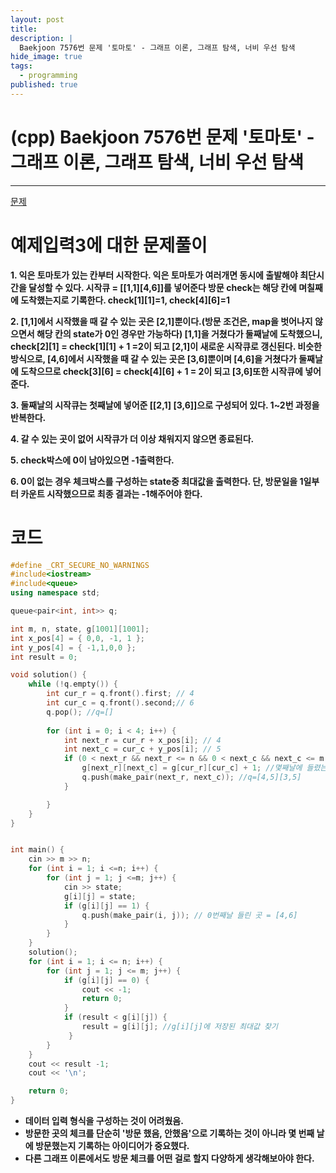 ```yaml
---
layout: post
title: 
description: |
  Baekjoon 7576번 문제 '토마토' - 그래프 이론, 그래프 탐색, 너비 우선 탐색
hide_image: true
tags:
  - programming
published: true
---
```


# (cpp) Baekjoon 7576번 문제 '토마토' - 그래프 이론, 그래프 탐색, 너비 우선 탐색
* * *
[문제](https://www.acmicpc.net/problem/7576)   
   
# 예제입력3에 대한 문제풀이
**1. 익은 토마토가 있는 칸부터 시작한다. 익은 토마토가 여러개면 동시에 출발해야 최단시간을 달성할 수 있다. 시작큐 = [[1,1][4,6]]를 넣어준다
방문 check는 해당 칸에 며칠째에 도착했는지로 기록한다. check[1][1]=1, check[4][6]=1**      
   
**2. [1,1]에서 시작했을 때 갈 수 있는 곳은 [2,1]뿐이다.(방문 조건은, map을 벗어나지 않으면서 해당 칸의 state가 0인 경우만 가능하다)
[1,1]을 거쳤다가 둘째날에 도착했으니, check[2][1] = check[1][1] + 1 =2이 되고 [2,1]이 
새로운 시작큐로 갱신된다. 비슷한 방식으로, [4,6]에서 시작했을 때 갈 수 있는 곳은 [3,6]뿐이며 [4,6]을 거쳤다가 둘째날에 도착으므로 
check[3][6] = check[4][6] + 1 = 2이 되고 [3,6]또한 시작큐에 넣어준다.**   
      
**3. 둘째날의 시작큐는 첫째날에 넣어준 [[2,1] [3,6]]으로 구성되어 있다. 1~2번 과정을 반복한다.**   
   
**4. 갈 수 있는 곳이 없어 시작큐가 더 이상 채워지지 않으면 종료된다.**   
   
**5. check박스에 0이 남아있으면 -1출력한다.**   
   
**6. 0이 없는 경우 체크박스를 구성하는 state중 최대값을 출력한다. 단, 방문일을 1일부터 카운트 시작했으므로 최종 결과는 -1해주어야 한다.**   
   
# 코드
```cpp
#define _CRT_SECURE_NO_WARNINGS
#include<iostream>
#include<queue>
using namespace std;

queue<pair<int, int>> q;

int m, n, state, g[1001][1001];
int x_pos[4] = { 0,0, -1, 1 };
int y_pos[4] = { -1,1,0,0 };
int result = 0;

void solution() {
	while (!q.empty()) {
		int cur_r = q.front().first; // 4
		int cur_c = q.front().second;// 6
		q.pop(); //q=[]
	
		for (int i = 0; i < 4; i++) {
			int next_r = cur_r + x_pos[i]; // 4
			int next_c = cur_c + y_pos[i]; // 5
			if (0 < next_r && next_r <= n && 0 < next_c && next_c <= m && g[next_r][next_c]==0) {
				g[next_r][next_c] = g[cur_r][cur_c] + 1; //몇째날에 들렸는지 기록;
				q.push(make_pair(next_r, next_c)); //q=[4,5][3,5]
			}

		}
	}
}


int main() {
	cin >> m >> n;
	for (int i = 1; i <=n; i++) {
		for (int j = 1; j <=m; j++) {
			cin >> state;
			g[i][j] = state;
			if (g[i][j] == 1) {
				q.push(make_pair(i, j)); // 0번째날 들린 곳 = [4,6]
			}
		}
	}
	solution();
	for (int i = 1; i <= n; i++) {
		for (int j = 1; j <= m; j++) {
			if (g[i][j] == 0) {
				cout << -1;
				return 0;
			}
			if (result < g[i][j]) {
				result = g[i][j]; //g[i][j]에 저장된 최대값 찾기
			 }
		}
	}
	cout << result -1;
	cout << '\n';

	return 0;
}
```
* **데이터 입력 형식을 구성하는 것이 어려웠음.**
* **방문한 곳의 체크를 단순히 '방문 했음, 안했음'으로 기록하는 것이 아니라 몇 번째 날에 방문했는지 기록하는 아이디어가 중요했다.**
* **다른 그래프 이론에서도 방문 체크를 어떤 걸로 할지 다양하게 생각해보아야 한다.**
